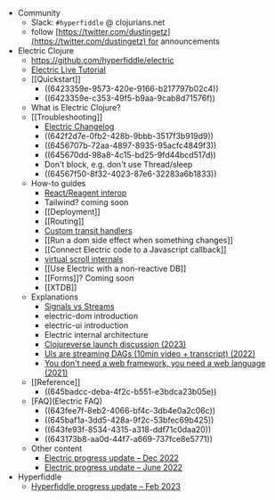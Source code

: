 - Community
	- Slack: `#hyperfiddle` @ clojurians.net
	- follow [https://twitter.com/dustingetz](https://twitter.com/dustingetz) for announcements
- Electric Clojure
	- https://github.com/hyperfiddle/electric
	- [Electric Live Tutorial](https://electric.hyperfiddle.net/)
	- [[Quickstart]]
		- ((6423359e-9573-420e-9166-b217797b02c4))
		- ((6423359e-c353-49f5-b9aa-9cab8d71576f))
	- What is Electric Clojure?
	- [[Troubleshooting]]
		- [Electric Changelog](https://github.com/hyperfiddle/electric/blob/master/docs/CHANGELOG.md)
		- ((642f2d7e-0fb2-428b-9bbb-3517f3b919d9))
		- ((6456707b-72aa-4897-8935-95acfc4849f3))
		- ((645670dd-98a8-4c15-bd25-9fd44bcd517d))
		- Don't block, e.g. don't use Thread/sleep
		- ((64567f50-8f32-4023-87e6-32283a6b1833))
	- How-to guides
		- [React/Reagent interop](https://electric-examples-app.fly.dev/user.demo-reagent-interop!ReagentInterop)
		- Tailwind? coming soon
		- [[Deployment]]
		- [[Routing]]
		- [Custom transit handlers](https://github.com/hyperfiddle/electric/blob/master/src-docs/wip/demo_custom_types.cljc)
		- [[Run a dom side effect when something changes]]
		- [[Connect Electric code to a Javascript callback]]
		- [virtual scroll internals](https://github.com/hyperfiddle/electric/blob/master/src-docs/user/demo_virtual_scroll.cljc)
		- [[Use Electric with a non-reactive DB]]
		- [[Forms]]? Coming soon
		- [[XTDB]]
	- Explanations
		- [Signals vs Streams](https://www.dustingetz.com/#/page/signals%20vs%20streams%2C%20in%20terms%20of%20backpressure%20(2023))
		- electric-dom introduction
		- electric-ui introduction
		- Electric internal architecture
		- [Clojureverse launch discussion (2023)](https://clojureverse.org/t/electric-clojure-a-signals-dsl-for-fullstack-web-ui/9788/29)
		- [UIs are streaming DAGs (10min video + transcript) (2022)](https://hyperfiddle.notion.site/UIs-are-streaming-DAGs-e181461681a8452bb9c7a9f10f507991)
		- [You don't need a web framework, you need a web language (2021)](https://hyperfiddle.notion.site/Reactive-Clojure-You-don-t-need-a-web-framework-you-need-a-web-language-44b5bfa526be4af282863f34fa1cfffc)
	- [[Reference]]
		- ((645badcc-deba-4f2c-b551-e3bdca23b05e))
	- [FAQ](Electric FAQ)
		- ((643fee7f-8eb2-4066-bf4c-3db4e0a2c06c))
		- ((645baf1a-3dd5-428a-9f2c-53bfec69b425))
		- ((643fe93f-8534-4315-a318-ddf71c0daa20))
		- ((643173b8-aa0d-44f7-a669-737fce8e5771))
	- Other content
		- [Electric progress update – Dec 2022](https://hyperfiddle.notion.site/Electric-progress-update-Dec-2022-5416dda526e24e5ab7ccb7eb48c797ed)
		- [Electric progress update – June 2022](https://hyperfiddle.notion.site/Photon-progress-June-2022-57aee367c20e45b3b80366d1abe4fbc3)
- Hyperfiddle
	- [Hyperfiddle progress update – Feb 2023](https://hyperfiddle.notion.site/Hyperfiddle-progress-update-Feb-2023-8cc45f9da47c4719bb16851d129e3a3d)
